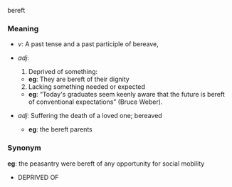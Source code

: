 bereft
### Meaning
+ _v_: A past tense and a past participle of bereave,

+ _adj_:
   1. Deprived of something:
	+ __eg__: They are bereft of their dignity
   2. Lacking something needed or expected
	+ __eg__: “Today's graduates seem keenly aware that the future is bereft of conventional expectations” (Bruce Weber).
+ _adj_: Suffering the death of a loved one; bereaved
	+ __eg__: the bereft parents

### Synonym

__eg__: the peasantry were bereft of any opportunity for social mobility

+ DEPRIVED OF


